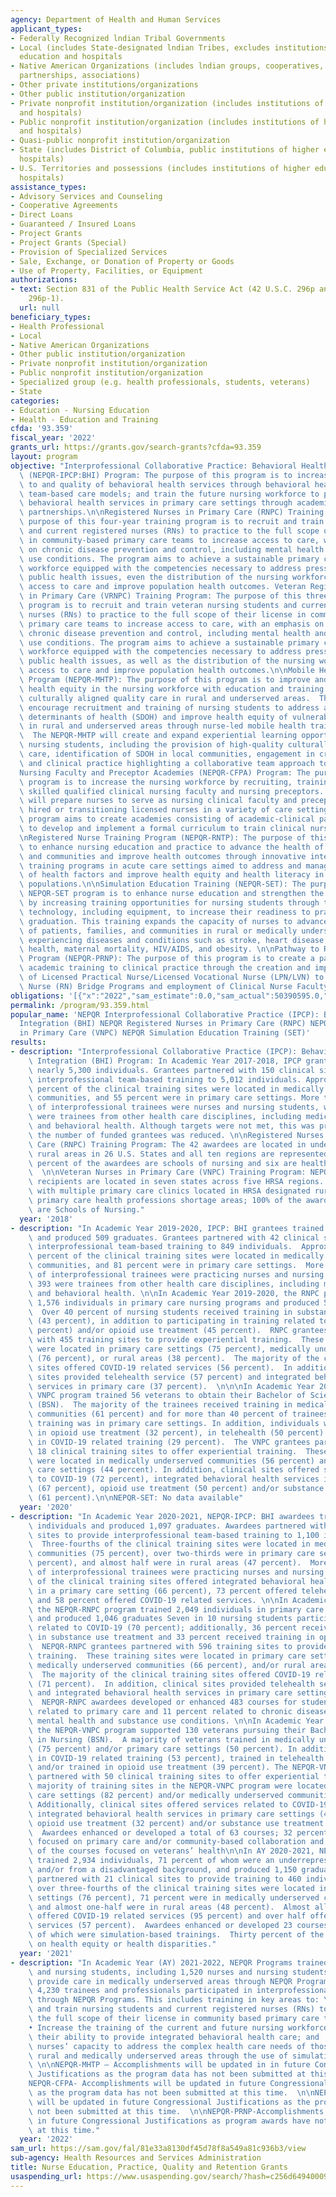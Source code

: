 ```yaml
---
agency: Department of Health and Human Services
applicant_types:
- Federally Recognized lndian Tribal Governments
- Local (includes State-designated lndian Tribes, excludes institutions of higher
  education and hospitals
- Native American Organizations (includes lndian groups, cooperatives, corporations,
  partnerships, associations)
- Other private institutions/organizations
- Other public institution/organization
- Private nonprofit institution/organization (includes institutions of higher education
  and hospitals)
- Public nonprofit institution/organization (includes institutions of higher education
  and hospitals)
- Quasi-public nonprofit institution/organization
- State (includes District of Columbia, public institutions of higher education and
  hospitals)
- U.S. Territories and possessions (includes institutions of higher education and
  hospitals)
assistance_types:
- Advisory Services and Counseling
- Cooperative Agreements
- Direct Loans
- Guaranteed / Insured Loans
- Project Grants
- Project Grants (Special)
- Provision of Specialized Services
- Sale, Exchange, or Donation of Property or Goods
- Use of Property, Facilities, or Equipment
authorizations:
- text: Section 831 of the Public Health Service Act (42 U.S.C. 296p and 42 U.S.C.
    296p-1).
  url: null
beneficiary_types:
- Health Professional
- Local
- Native American Organizations
- Other public institution/organization
- Private nonprofit institution/organization
- Public nonprofit institution/organization
- Specialized group (e.g. health professionals, students, veterans)
- State
categories:
- Education - Nursing Education
- Health - Education and Training
cfda: '93.359'
fiscal_year: '2022'
grants_url: https://grants.gov/search-grants?cfda=93.359
layout: program
objective: "Interprofessional Collaborative Practice: Behavioral Health Integration\
  \ (NEPQR-IPCP:BHI) Program: The purpose of this program is to increase the access\
  \ to and quality of behavioral health services through behavioral health integrated\
  \ team-based care models; and train the future nursing workforce to provide integrated\
  \ behavioral health services in primary care settings through academic-practice\
  \ partnerships.\n\nRegistered Nurses in Primary Care (RNPC) Training Program: The\
  \ purpose of this four-year training program is to recruit and train nursing students\
  \ and current registered nurses (RNs) to practice to the full scope of their license\
  \ in community-based primary care teams to increase access to care, with an emphasis\
  \ on chronic disease prevention and control, including mental health and substance\
  \ use conditions. The program aims to achieve a sustainable primary care nursing\
  \ workforce equipped with the competencies necessary to address pressing national\
  \ public health issues, even the distribution of the nursing workforce, improve\
  \ access to care and improve population health outcomes. Veteran Registered Nurses\
  \ in Primary Care (VRNPC) Training Program: The purpose of this three-year training\
  \ program is to recruit and train veteran nursing students and current registered\
  \ nurses (RNs) to practice to the full scope of their license in community-based\
  \ primary care teams to increase access to care, with an emphasis on veteran care,\
  \ chronic disease prevention and control, including mental health and substance\
  \ use conditions. The program aims to achieve a sustainable primary care nursing\
  \ workforce equipped with the competencies necessary to address pressing veteran\
  \ public health issues, as well as the distribution of the nursing workforce, improve\
  \ access to care and improve population health outcomes.\n\nMobile Health Training\
  \ Program (NEPQR-MHTP): The purpose of this program is to improve and strengthen\
  \ health equity in the nursing workforce with education and training to provide\
  \ culturally aligned quality care in rural and underserved areas.  The program will\
  \ encourage recruitment and training of nursing students to address and manage social\
  \ determinants of health (SDOH) and improve health equity of vulnerable populations\
  \ in rural and underserved areas through nurse-led mobile health training sites.\
  \  The NEPQR-MHTP will create and expand experiential learning opportunities for\
  \ nursing students, including the provision of high-quality culturally sensitive\
  \ care, identification of SDOH in local communities, engagement in critical thinking,\
  \ and clinical practice highlighting a collaborative team approach to care. \n\n\
  Nursing Faculty and Preceptor Academies (NEPQR-CFPA) Program: The purpose of this\
  \ program is to increase the nursing workforce by recruiting, training and producing\
  \ skilled qualified clinical nursing faculty and nursing preceptors. The program\
  \ will prepare nurses to serve as nursing clinical faculty and preceptors to newly\
  \ hired or transitioning licensed nurses in a variety of care settings.  The NPA\
  \ program aims to create academies consisting of academic-clinical partnerships\
  \ to develop and implement a formal curriculum to train clinical nursing preceptors.\n\
  \nRegistered Nurse Training Program (NEPQR-RNTP): The purpose of this program is\
  \ to enhance nursing education and practice to advance the health of patients, families,\
  \ and communities and improve health outcomes through innovative interprofessional\
  \ training programs in acute care settings aimed to address and manage social determinant\
  \ of health factors and improve health equity and health literacy in vulnerable\
  \ populations.\n\nSimulation Education Training (NEPQR-SET): The purpose of the\
  \ NEPQR-SET program is to enhance nurse education and strengthen the nursing workforce\
  \ by increasing training opportunities for nursing students through the use of simulation-based\
  \ technology, including equipment, to increase their readiness to practice upon\
  \ graduation. This training expands the capacity of nurses to advance the health\
  \ of patients, families, and communities in rural or medically underserved areas\
  \ experiencing diseases and conditions such as stroke, heart disease, behavioral\
  \ health, maternal mortality, HIV/AIDS, and obesity. \n\nPathway to Registered Nurse\
  \ Program (NEPQR-PRNP): The purpose of this program is to create a pathway from\
  \ academic training to clinical practice through the creation and implementation\
  \ of Licensed Practical Nurse/Licensed Vocational Nurse (LPN/LVN) to Registered\
  \ Nurse (RN) Bridge Programs and employment of Clinical Nurse Faculty."
obligations: '[{"x":"2022","sam_estimate":0.0,"sam_actual":50390595.0,"usa_spending_actual":50546647.21},{"x":"2023","sam_estimate":55717075.0,"sam_actual":0.0,"usa_spending_actual":54126462.4},{"x":"2024","sam_estimate":37930266.0,"sam_actual":0.0,"usa_spending_actual":58320980.49}]'
permalink: /program/93.359.html
popular_name: 'NEPQR Interprofessional Collaborative Practice (IPCP): Behavioral Health
  Integration (BHI) NEPQR Registered Nurses in Primary Care (RNPC) NEPQR Veteran Nurses
  in Primary Care (VNPC) NEPQR Simulation Education Training (SET)'
results:
- description: "Interprofessional Collaborative Practice (IPCP): Behavioral Health\
    \ Integration (BHI) Program: In Academic Year 2017-2018, IPCP grantees trained\
    \ nearly 5,300 individuals. Grantees partnered with 150 clinical sites to provide\
    \ interprofessional team-based training to 5,012 individuals. Approximately 61\
    \ percent of the clinical training sites were located in medically underserved\
    \ communities, and 55 percent were in primary care settings. More than 58 percent\
    \ of interprofessional trainees were nurses and nursing students, while 2,120\
    \ were trainees from other health care disciplines, including medical, dental,\
    \ and behavioral health. Although targets were not met, this was primarily because\
    \ the number of funded grantees was reduced. \n\nRegistered Nurses in Primary\
    \ Care (RNPC) Training Program: The 42 awardees are located in underserved and\
    \ rural areas in 26 U.S. States and all ten regions are represented. Eighty-six\
    \ percent of the awardees are schools of nursing and six are healthcare facilities.\
    \  \n\nVeteran Nurses in Primary Care (VNPC) Training Program: NEPQR-VNPC award\
    \ recipients are located in seven states across five HRSA regions. All are partnered\
    \ with multiple primary care clinics located in HRSA designated rural or geographic\
    \ primary care health professions shortage areas; 100% of the award recipients\
    \ are Schools of Nursing."
  year: '2018'
- description: "In Academic Year 2019-2020, IPCP: BHI grantees trained 868 individuals\
    \ and produced 509 graduates. Grantees partnered with 42 clinical sites to provide\
    \ interprofessional team-based training to 849 individuals.  Approximately 71\
    \ percent of the clinical training sites were located in medically underserved\
    \ communities, and 81 percent were in primary care settings.  More than 50 percent\
    \ of interprofessional trainees were practicing nurses and nursing students, while\
    \ 393 were trainees from other health care disciplines, including medical, dental,\
    \ and behavioral health. \n\nIn Academic Year 2019-2020, the RNPC program trained\
    \ 1,576 individuals in primary care nursing programs and produced 505 graduates.\
    \  Over 40 percent of nursing students received training in substance use treatment\
    \ (43 percent), in addition to participating in training related to COVID-19 (36\
    \ percent) and/or opioid use treatment (45 percent).  RNPC grantees partnered\
    \ with 455 training sites to provide experiential training.  These training sites\
    \ were located in primary care settings (75 percent), medically underserved communities\
    \ (76 percent), or rural areas (38 percent).  The majority of the clinical training\
    \ sites offered COVID-19 related services (56 percent).  In addition, clinical\
    \ sites provided telehealth service (57 percent) and integrated behavioral health\
    \ services in primary care (37 percent).  \n\n\nIn Academic Year 2019-2020, the\
    \ VNPC program trained 56 veterans to obtain their Bachelor of Science in Nursing\
    \ (BSN).  The majority of the trainees received training in medically underserved\
    \ communities (61 percent) and for more than 40 percent of trainees, their experiential\
    \ training was in primary care settings. In addition, individuals were trained\
    \ in opioid use treatment (32 percent), in telehealth (50 percent) and/or participated\
    \ in COVID-19 related training (29 percent).  The VNPC grantees partnered with\
    \ 18 clinical training sites to offer experiential training.  These training sites\
    \ were located in medically underserved communities (56 percent) and/or primary\
    \ care settings (44 percent). In addition, clinical sites offered services related\
    \ to COVID-19 (72 percent), integrated behavioral health services in primary care\
    \ (67 percent), opioid use treatment (50 percent) and/or substance use treatment\
    \ (61 percent).\n\nNEPQR-SET: No data available"
  year: '2020'
- description: "In Academic Year 2020-2021, NEPQR-IPCP: BHI awardees trained 1,895\
    \ individuals and produced 1,097 graduates. Awardees partnered with 73 clinical\
    \ sites to provide interprofessional team-based training to 1,100 individuals.\
    \  Three-fourths of the clinical training sites were located in medically underserved\
    \ communities (75 percent), over two-thirds were in primary care settings (67\
    \ percent), and almost half were in rural areas (47 percent).  More than 50 percent\
    \ of interprofessional trainees were practicing nurses and nursing Two-thirds\
    \ of the clinical training sites offered integrated behavioral health services\
    \ in a primary care setting (66 percent), 73 percent offered telehealth services,\
    \ and 58 percent offered COVID-19 related services. \n\nIn Academic Year 2020-2021,\
    \ the NEPQR-RNPC program trained 2,049 individuals in primary care nursing programs\
    \ and produced 1,046 graduates Seven in 10 nursing students participated in training\
    \ related to COVID-19 (70 percent); additionally, 36 percent received training\
    \ in substance use treatment and 33 percent received training in opioid use treatment.\
    \  NEPQR-RNPC grantees partnered with 596 training sites to provide experiential\
    \ training.  These training sites were located in primary care settings (74 percent),\
    \ medically underserved communities (66 percent), and/or rural areas (41 percent).\
    \  The majority of the clinical training sites offered COVID-19 related services\
    \ (71 percent).  In addition, clinical sites provided telehealth service (63 percent)\
    \ and integrated behavioral health services in primary care settings (39 percent).\
    \  NEPQR-RNPC awardees developed or enhanced 483 courses for students—31 percent\
    \ related to primary care and 11 percent related to chronic disease, including\
    \ mental health and substance use conditions. \n\nIn Academic Year 2020-2021,\
    \ the NEPQR-VNPC program supported 130 veterans pursuing their Bachelor of Science\
    \ in Nursing (BSN).  A majority of veterans trained in medically underserved communities\
    \ (75 percent) and/or primary care settings (50 percent). In addition, participated\
    \ in COVID-19 related training (53 percent), trained in telehealth (52 percent),\
    \ and/or trained in opioid use treatment (39 percent). The NEPQR-VNPC awardees\
    \ partnered with 50 clinical training sites to offer experiential training.  The\
    \ majority of training sites in the NEPQR-VNPC program were located in primary\
    \ care settings (82 percent) and/or medically underserved communities (66 percent).\
    \ Additionally, clinical sites offered services related to COVID-19 (82 percent),\
    \ integrated behavioral health services in primary care settings (40 percent),\
    \ opioid use treatment (32 percent) and/or substance use treatment (32 percent).\
    \  Awardees enhanced or developed a total of 63 courses; 32 percent of the courses\
    \ focused on primary care and/or community-based collaboration and 30 percent\
    \ of the courses focused on veterans’ health\n\nIn AY 2020-2021, NEPQR-SET awardees\
    \ trained 2,934 individuals, 71 percent of whom were an underrepresented minority\
    \ and/or from a disadvantaged background, and produced 1,150 graduates.  Awardees\
    \ partnered with 21 clinical sites to provide training to 460 individuals.  Just\
    \ over three-fourths of the clinical training sites were located in primary care\
    \ settings (76 percent), 71 percent were in medically underserved communities,\
    \ and almost one-half were in rural areas (48 percent).  Almost all of the sites\
    \ offered COVID-19 related services (95 percent) and over half offered telehealth\
    \ services (57 percent).  Awardees enhanced or developed 23 courses, 70 percent\
    \ of which were simulation-based trainings.  Thirty percent of the courses focused\
    \ on health equity or health disparities."
  year: '2021'
- description: "In Academic Year (AY) 2021-2022, NEPQR Programs trained 7,560 nurses\
    \ and nursing students, including 1,520 nurses and nursing students trained to\
    \ provide care in medically underserved areas through NEPQR Programs. In addition,\
    \ 4,230 trainees and professionals participated in interprofessional care teams\
    \ through NEPQR Programs. This includes training in key areas to: \n\n • Recruit\
    \ and train nursing students and current registered nurses (RNs) to practice to\
    \ the full scope of their license in community based primary care teams;  \n\n\
    • Increase the training of the current and future nursing workforce and strengthen\
    \ their ability to provide integrated behavioral health care; and  \n\n• Strengthen\
    \ nurses’ capacity to address the complex health care needs of those living in\
    \ rural and medically underserved areas through the use of simulation-based technology.\
    \ \n\nNEPQR-MHTP – Accomplishments will be updated in in future Congressional\
    \ Justifications as the program data has not been submitted at this time.  \n\n\
    NEPQR-CFPA- Accomplishments will be updated in future Congressional Justifications\
    \ as the program data has not been submitted at this time.  \n\nNEPQR-RNTP- Accomplishments\
    \ will be updated in future Congressional Justifications as the program data has\
    \ not been submitted at this time.  \n\nNEPQR-PRNP-Accomplishments will be updated\
    \ in future Congressional Justifications as program awards have not been made\
    \ at this time."
  year: '2022'
sam_url: https://sam.gov/fal/81e33a8130df45d78f8a549a81c936b3/view
sub-agency: Health Resources and Services Administration
title: Nurse Education, Practice, Quality and Retention Grants
usaspending_url: https://www.usaspending.gov/search/?hash=c256d649400098b4744c3b3a2a845ac2
---
```

